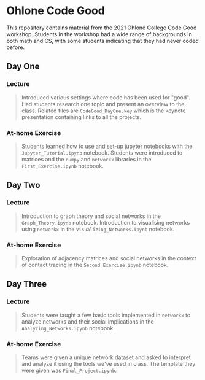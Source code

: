 # Ohlone Code Good
This repository contains material from the 2021 Ohlone College Code Good workshop. Students in the workshop had a wide range of backgrounds in both math and CS, with some students indicating that they had never coded before.
## Day One
### Lecture
> Introduced various settings where code has been used for "good". Had students research one topic and present an overview to the class. Related files are `CodeGood_DayOne.key` which is the keynote presentation containing links to all the projects. 
### At-home Exercise
> Students learned how to use and set-up jupyter notebooks with the `Jupyter_Tutorial.ipynb` notebook.
> Students were introduced to matrices and the `numpy` and `networkx` libraries in the `First_Exercise.ipynb` notebook.
## Day Two
### Lecture
> Introduction to graph theory and social networks in the `Graph_Theory.ipynb` notebook.
> Introduction to visualising networks using `networkx` in the `Visualizing_Networks.ipynb` notebook.
### At-home Exercise
> Exploration of adjacency matrices and social networks in the context of contact tracing in the `Second_Exercise.ipynb` notebook.
## Day Three
### Lecture
> Students were taught a few basic tools implemented in `networkx` to analyze networks and their social implications in the `Analyzing_Networks.ipynb` notebook.
### At-home Exercise
> Teams were given a unique network dataset and asked to interpret and analyze it using the tools we've used in class. The template they were given was `Final_Project.ipynb`.
